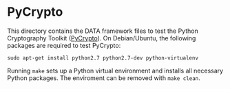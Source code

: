 # PyCrypto

This directory contains the DATA framework files to test the
Python Cryptography Toolkit ([PyCrypto](https://pypi.org/project/pycrypto/)). On Debian/Ubuntu,
the following packages are required to test PyCrypto:

```
sudo apt-get install python2.7 python2.7-dev python-virtualenv
```

Running `make` sets up a Python virtual environment and installs all necessary Python packages.
The enviroment can be removed with `make clean`.

